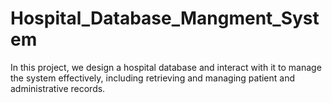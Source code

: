 # Hospital_Database_Mangment_System
 In this project, we design a hospital database and interact with it to manage the system effectively, including retrieving and managing patient and administrative records.

